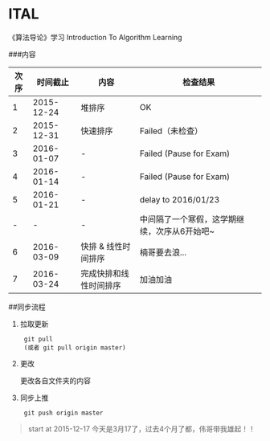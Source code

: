 # ITAL
《算法导论》学习 Introduction To Algorithm Learning

###内容

|    次序     |    时间截止  |        内容            | 检查结果 |
|-------------|--------------|------------------------|----------|
|      1      |  2015-12-24  |       堆排序           | OK       |
|      2      |  2015-12-31  |      快速排序          | Failed（未检查） |
|      3      |  2016-01-07  |          -             | Failed (Pause for Exam) |
|      4      |  2016-01-14  |          -             | Failed (Pause for Exam) |
|      5      |  2016-01-21  |          -             | delay to 2016/01/23 |
|      -      |  -           |          -             | 中间隔了一个寒假，这学期继续，次序从6开始吧~ |
|      6      |  2016-03-09  |     快排 & 线性时间排序  | 楠哥要去浪... |
|      7      |  2016-03-24  |     完成快排和线性时间排序|加油加油| 
##同步流程

1. 拉取更新

        git pull
        (或者 git pull origin master)

2. 更改
    
    更改各自文件夹的内容

3. 同步上推

        git push origin master


> start at 2015-12-17 
  今天是3月17了，过去4个月了都，伟哥带我雄起！！
